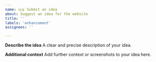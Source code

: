 ```yaml
---
name: 🇬🇧 Submit an idea
about: Suggest an idea for the website
title: ''
labels: 'enhancement'
assignees: ''

---
```


**Describe the idea**
A clear and precise description of your idea.

**Additional context**
Add further context or screenshots to your idea here.